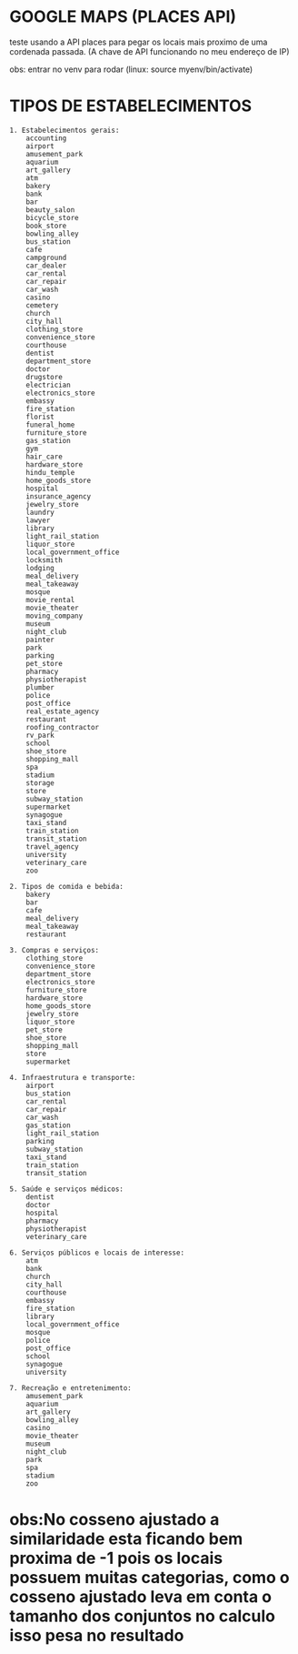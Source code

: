 # GOOGLE MAPS (PLACES API)

teste usando a API places para pegar os locais mais proximo de uma cordenada passada.
(A chave de API funcionando no meu endereço de IP)

obs: entrar no venv para rodar (linux: source myenv/bin/activate)

# TIPOS DE ESTABELECIMENTOS

    1. Estabelecimentos gerais:
        accounting
        airport
        amusement_park
        aquarium
        art_gallery
        atm
        bakery
        bank
        bar
        beauty_salon
        bicycle_store
        book_store
        bowling_alley
        bus_station
        cafe
        campground
        car_dealer
        car_rental
        car_repair
        car_wash
        casino
        cemetery
        church
        city_hall
        clothing_store
        convenience_store
        courthouse
        dentist
        department_store
        doctor
        drugstore
        electrician
        electronics_store
        embassy
        fire_station
        florist
        funeral_home
        furniture_store
        gas_station
        gym
        hair_care
        hardware_store
        hindu_temple
        home_goods_store
        hospital
        insurance_agency
        jewelry_store
        laundry
        lawyer
        library
        light_rail_station
        liquor_store
        local_government_office
        locksmith
        lodging
        meal_delivery
        meal_takeaway
        mosque
        movie_rental
        movie_theater
        moving_company
        museum
        night_club
        painter
        park
        parking
        pet_store
        pharmacy
        physiotherapist
        plumber
        police
        post_office
        real_estate_agency
        restaurant
        roofing_contractor
        rv_park
        school
        shoe_store
        shopping_mall
        spa
        stadium
        storage
        store
        subway_station
        supermarket
        synagogue
        taxi_stand
        train_station
        transit_station
        travel_agency
        university
        veterinary_care
        zoo

    2. Tipos de comida e bebida:
        bakery
        bar
        cafe
        meal_delivery
        meal_takeaway
        restaurant

    3. Compras e serviços:
        clothing_store
        convenience_store
        department_store
        electronics_store
        furniture_store
        hardware_store
        home_goods_store
        jewelry_store
        liquor_store
        pet_store
        shoe_store
        shopping_mall
        store
        supermarket

    4. Infraestrutura e transporte:
        airport
        bus_station
        car_rental
        car_repair
        car_wash
        gas_station
        light_rail_station
        parking
        subway_station
        taxi_stand
        train_station
        transit_station

    5. Saúde e serviços médicos:
        dentist
        doctor
        hospital
        pharmacy
        physiotherapist
        veterinary_care

    6. Serviços públicos e locais de interesse:
        atm
        bank
        church
        city_hall
        courthouse
        embassy
        fire_station
        library
        local_government_office
        mosque
        police
        post_office
        school
        synagogue
        university

    7. Recreação e entretenimento:
        amusement_park
        aquarium
        art_gallery
        bowling_alley
        casino
        movie_theater
        museum
        night_club
        park
        spa
        stadium
        zoo



# obs:No cosseno ajustado a similaridade esta ficando bem proxima de -1 pois os locais possuem muitas categorias, como o cosseno ajustado leva em conta o tamanho dos conjuntos no calculo isso pesa no resultado
